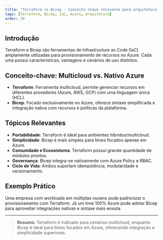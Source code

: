 ```yaml
---
title: "Terraform vs Bicep - Conceito chave relevante para arquitetura no Azure"
tags: [Terraform, Bicep, IaC, Azure, Arquitetura]
order: 39
---
```


## Introdução

Terraform e Bicep são ferramentas de Infrastructure as Code (IaC) amplamente utilizadas para provisionamento de recursos no Azure. Cada uma possui características, vantagens e cenários de uso distintos.

## Conceito-chave: Multicloud vs. Nativo Azure

- **Terraform**: Ferramenta multicloud, permite gerenciar recursos em diferentes provedores (Azure, AWS, GCP) com uma linguagem única (HCL).
- **Bicep**: Focado exclusivamente no Azure, oferece sintaxe simplificada e integração nativa com recursos e políticas da plataforma.

## Tópicos Relevantes

- **Portabilidade**: Terraform é ideal para ambientes híbridos/multicloud.
- **Simplicidade**: Bicep é mais simples para times focados apenas em Azure.
- **Comunidade e Ecossistema**: Terraform possui grande quantidade de módulos prontos.
- **Governança**: Bicep integra-se nativamente com Azure Policy e RBAC.
- **Ciclo de Vida**: Ambos suportam idempotência, modularidade e versionamento.

## Exemplo Prático

Uma empresa com workloads em múltiplas nuvens pode padronizar o provisionamento com Terraform. Já um time 100% Azure pode adotar Bicep para aproveitar integrações nativas e sintaxe mais enxuta.

---

> **Resumo:** Terraform é indicado para cenários multicloud, enquanto Bicep é ideal para times focados em Azure, oferecendo integração e simplicidade superiores.
